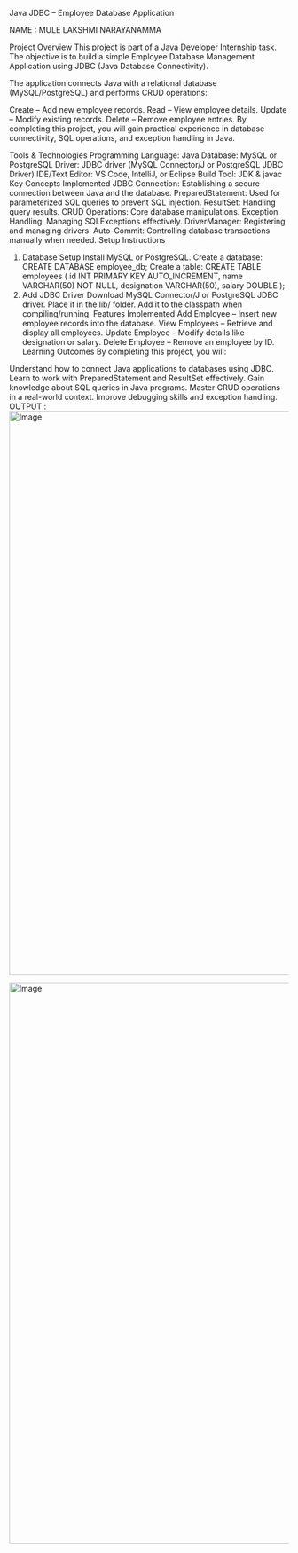 Java JDBC – Employee Database Application

NAME : MULE LAKSHMI NARAYANAMMA

Project Overview
This project is part of a Java Developer Internship task. The objective is to build a simple Employee Database Management Application using JDBC (Java Database Connectivity).

The application connects Java with a relational database (MySQL/PostgreSQL) and performs CRUD operations:

Create – Add new employee records.
Read – View employee details.
Update – Modify existing records.
Delete – Remove employee entries.
By completing this project, you will gain practical experience in database connectivity, SQL operations, and exception handling in Java.

Tools & Technologies
Programming Language: Java
Database: MySQL or PostgreSQL
Driver: JDBC driver (MySQL Connector/J or PostgreSQL JDBC Driver)
IDE/Text Editor: VS Code, IntelliJ, or Eclipse
Build Tool: JDK & javac
Key Concepts Implemented
JDBC Connection: Establishing a secure connection between Java and the database.
PreparedStatement: Used for parameterized SQL queries to prevent SQL injection.
ResultSet: Handling query results.
CRUD Operations: Core database manipulations.
Exception Handling: Managing SQLExceptions effectively.
DriverManager: Registering and managing drivers.
Auto-Commit: Controlling database transactions manually when needed.
Setup Instructions
1. Database Setup
Install MySQL or PostgreSQL.
Create a database: CREATE DATABASE employee_db;
Create a table: CREATE TABLE employees ( id INT PRIMARY KEY AUTO_INCREMENT, name VARCHAR(50) NOT NULL, designation VARCHAR(50), salary DOUBLE );
2. Add JDBC Driver
Download MySQL Connector/J or PostgreSQL JDBC driver.
Place it in the lib/ folder.
Add it to the classpath when compiling/running.
Features Implemented
Add Employee – Insert new employee records into the database.
View Employees – Retrieve and display all employees.
Update Employee – Modify details like designation or salary.
Delete Employee – Remove an employee by ID.
Learning Outcomes
By completing this project, you will:

Understand how to connect Java applications to databases using JDBC.
Learn to work with PreparedStatement and ResultSet effectively.
Gain knowledge about SQL queries in Java programs.
Master CRUD operations in a real-world context.
Improve debugging skills and exception handling.
OUTPUT :
<img width="1912" height="1017" alt="Image" src="https://github.com/user-attachments/assets/04426aa9-860d-414d-8e1f-22940e226ba6" />

<img width="1919" height="1013" alt="Image" src="https://github.com/user-attachments/assets/4483a75a-5a52-47e4-90ae-fba49b0e60fa" />
